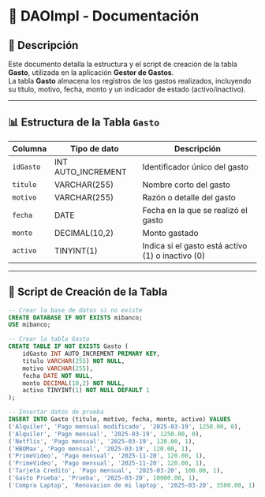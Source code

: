 # 📌 DAOImpl - Documentación  

## 📖 Descripción  
Este documento detalla la estructura y el script de creación de la tabla **Gasto**, utilizada en la aplicación **Gestor de Gastos**.  
La tabla **Gasto** almacena los registros de los gastos realizados, incluyendo su título, motivo, fecha, monto y un indicador de estado (activo/inactivo).  

---

## 📊 Estructura de la Tabla `Gasto`  

| Columna    | Tipo de dato       | Descripción                                       |
|------------|--------------------|---------------------------------------------------|
| `idGasto`  | INT AUTO_INCREMENT | Identificador único del gasto                     |
| `titulo`   | VARCHAR(255)       | Nombre corto del gasto                            |
| `motivo`   | VARCHAR(255)       | Razón o detalle del gasto                         |
| `fecha`    | DATE               | Fecha en la que se realizó el gasto               |
| `monto`    | DECIMAL(10,2)      | Monto gastado                                     |
| `activo`   | TINYINT(1)         | Indica si el gasto está activo (1) o inactivo (0) |

---

## 🚀 Script de Creación de la Tabla  

```sql
-- Crear la base de datos si no existe
CREATE DATABASE IF NOT EXISTS mibanco;
USE mibanco;

-- Crear la tabla Gasto
CREATE TABLE IF NOT EXISTS Gasto (
    idGasto INT AUTO_INCREMENT PRIMARY KEY,
    titulo VARCHAR(255) NOT NULL,
    motivo VARCHAR(255),
    fecha DATE NOT NULL,
    monto DECIMAL(10,2) NOT NULL,
    activo TINYINT(1) NOT NULL DEFAULT 1
);

-- Insertar datos de prueba
INSERT INTO Gasto (titulo, motivo, fecha, monto, activo) VALUES
('Alquiler', 'Pago mensual modificado', '2025-03-19', 1250.00, 0),
('Alquiler', 'Pago mensual', '2025-03-19', 1250.00, 0),
('Netflix', 'Pago mensual', '2025-03-19', 120.00, 1),
('HBOMax', 'Pago mensual', '2025-03-19', 120.00, 1),
('PrimeVideo', 'Pago mensual', '2025-11-20', 120.00, 1),
('PrimeVideo', 'Pago mensual', '2025-11-20', 120.00, 1),
('Tarjeta Credito', 'Pago mensual', '2025-03-20', 100.00, 1),
('Gasto Prueba', 'Prueba', '2025-03-20', 10000.00, 1),
('Compra Laptop', 'Renovacion de mi laptop', '2025-03-20', 3500.00, 1);
